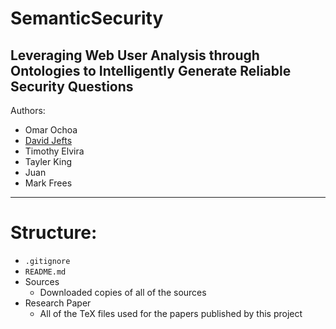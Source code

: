 # SemanticSecurity
## Leveraging Web User Analysis through Ontologies to Intelligently Generate Reliable Security Questions

Authors:
- Omar Ochoa
- [David Jefts](https://www.github.com/elkshadow5)
- Timothy Elvira
- Tayler King
- Juan 
- Mark Frees

***

# Structure:
- `.gitignore`
- `README.md`
- Sources
  - Downloaded copies of all of the sources
- Research Paper
  - All of the TeX files used for the papers published by this project

